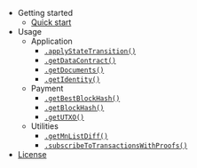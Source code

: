 - Getting started
    - [Quick start](getting-started/quickstart.md)
- Usage
    - Application
        - [`.applyStateTransition()`](usage/application/applyStateTransition.md)
        - [`.getDataContract()`](usage/application/getDataContract.md)
        - [`.getDocuments()`](usage/application/getDocuments.md)
        - [`.getIdentity()`](usage/application/getIdentity.md)
    - Payment
        - [`.getBestBlockHash()`](usage/payment/getBestBlockHash.md)
        - [`.getBlockHash()`](usage/payment/getBlockHash.md)
        - [`.getUTXO()`](usage/payment/getUTXO.md)
   - Utilities
        - [`.getMnListDiff()`](usage/utils/getMnListDiff.md)
        - [`.subscribeToTransactionsWithProofs()`](usage/utils/subscribeToTransactionsWithProofs.md)
- [License](https://github.com/dashevo/dapi-client/blob/master/LICENSE)
